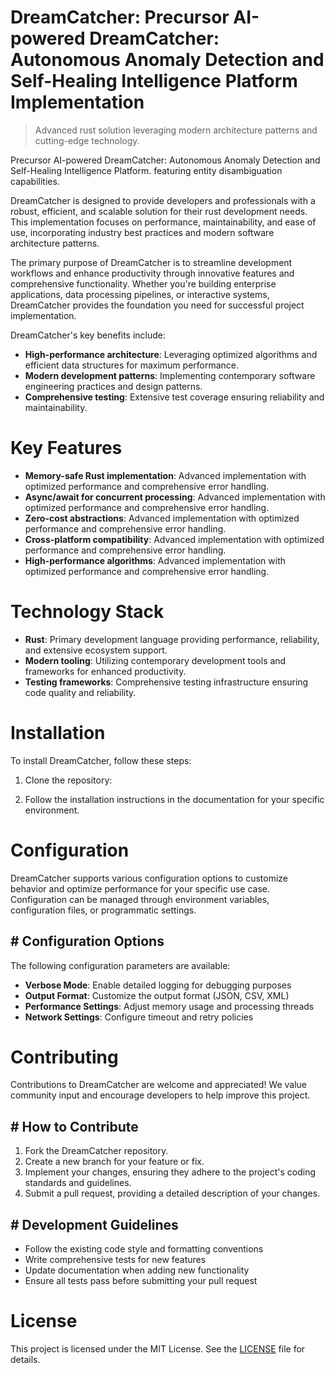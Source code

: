 <!-- fallback_DreamCatcher_20250805195013_71740 -->

# DreamCatcher: Precursor AI-powered DreamCatcher: Autonomous Anomaly Detection and Self-Healing Intelligence Platform Implementation
> Advanced rust solution leveraging modern architecture patterns and cutting-edge technology.

Precursor AI-powered DreamCatcher: Autonomous Anomaly Detection and Self-Healing Intelligence Platform. featuring entity disambiguation capabilities.

DreamCatcher is designed to provide developers and professionals with a robust, efficient, and scalable solution for their rust development needs. This implementation focuses on performance, maintainability, and ease of use, incorporating industry best practices and modern software architecture patterns.

The primary purpose of DreamCatcher is to streamline development workflows and enhance productivity through innovative features and comprehensive functionality. Whether you're building enterprise applications, data processing pipelines, or interactive systems, DreamCatcher provides the foundation you need for successful project implementation.

DreamCatcher's key benefits include:

* **High-performance architecture**: Leveraging optimized algorithms and efficient data structures for maximum performance.
* **Modern development patterns**: Implementing contemporary software engineering practices and design patterns.
* **Comprehensive testing**: Extensive test coverage ensuring reliability and maintainability.

# Key Features

* **Memory-safe Rust implementation**: Advanced implementation with optimized performance and comprehensive error handling.
* **Async/await for concurrent processing**: Advanced implementation with optimized performance and comprehensive error handling.
* **Zero-cost abstractions**: Advanced implementation with optimized performance and comprehensive error handling.
* **Cross-platform compatibility**: Advanced implementation with optimized performance and comprehensive error handling.
* **High-performance algorithms**: Advanced implementation with optimized performance and comprehensive error handling.

# Technology Stack

* **Rust**: Primary development language providing performance, reliability, and extensive ecosystem support.
* **Modern tooling**: Utilizing contemporary development tools and frameworks for enhanced productivity.
* **Testing frameworks**: Comprehensive testing infrastructure ensuring code quality and reliability.

# Installation

To install DreamCatcher, follow these steps:

1. Clone the repository:


2. Follow the installation instructions in the documentation for your specific environment.

# Configuration

DreamCatcher supports various configuration options to customize behavior and optimize performance for your specific use case. Configuration can be managed through environment variables, configuration files, or programmatic settings.

## # Configuration Options

The following configuration parameters are available:

* **Verbose Mode**: Enable detailed logging for debugging purposes
* **Output Format**: Customize the output format (JSON, CSV, XML)
* **Performance Settings**: Adjust memory usage and processing threads
* **Network Settings**: Configure timeout and retry policies

# Contributing

Contributions to DreamCatcher are welcome and appreciated! We value community input and encourage developers to help improve this project.

## # How to Contribute

1. Fork the DreamCatcher repository.
2. Create a new branch for your feature or fix.
3. Implement your changes, ensuring they adhere to the project's coding standards and guidelines.
4. Submit a pull request, providing a detailed description of your changes.

## # Development Guidelines

* Follow the existing code style and formatting conventions
* Write comprehensive tests for new features
* Update documentation when adding new functionality
* Ensure all tests pass before submitting your pull request

# License

This project is licensed under the MIT License. See the [LICENSE](https://github.com/QOZU/DreamCatcher/blob/main/LICENSE) file for details.
